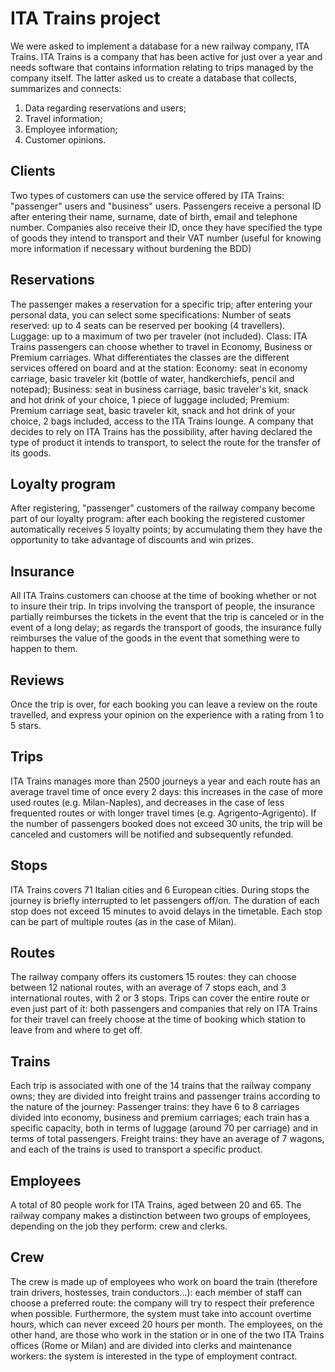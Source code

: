 # ITA Trains project
We were asked to implement a database for a new railway company, ITA Trains.
ITA Trains is a company that has been active for just over a year and needs software that contains information relating to trips managed by the company itself.
The latter asked us to create a database that collects, summarizes and connects:
1. Data regarding reservations and users;
2. Travel information;
3. Employee information;
4. Customer opinions.

## Clients
Two types of customers can use the service offered by ITA Trains: "passenger" users and "business" users.
Passengers receive a personal ID after entering their name, surname, date of birth, email and telephone number.
Companies also receive their ID, once they have specified the type of goods they intend to transport and their VAT number (useful for knowing more information if necessary without burdening the BDD)

## Reservations
The passenger makes a reservation for a specific trip; after entering your personal data, you can select some specifications:
Number of seats reserved: up to 4 seats can be reserved per booking (4 travellers).
Luggage: up to a maximum of two per traveler (not included).
Class: ITA Trains passengers can choose whether to travel in Economy, Business or Premium carriages. What differentiates the classes are the different services offered on board and at the station:
Economy: seat in economy carriage, basic traveler kit (bottle of water, handkerchiefs, pencil and notepad);
Business: seat in business carriage, basic traveler's kit, snack and hot drink of your choice, 1 piece of luggage included;
Premium: Premium carriage seat, basic traveler kit, snack and hot drink of your choice, 2 bags included, access to the ITA Trains lounge.
A company that decides to rely on ITA Trains has the possibility, after having declared the type of product it intends to transport, to select the route for the transfer of its goods.

## Loyalty program
After registering, "passenger" customers of the railway company become part of our loyalty program: after each booking the registered customer automatically receives 5 loyalty points; by accumulating them they have the opportunity to take advantage of discounts and win prizes.


## Insurance
All ITA Trains customers can choose at the time of booking whether or not to insure their trip.
In trips involving the transport of people, the insurance partially reimburses the tickets in the event that the trip is canceled or in the event of a long delay; as regards the transport of goods, the insurance fully reimburses the value of the goods in the event that something were to happen to them.

## Reviews
Once the trip is over, for each booking you can leave a review on the route travelled, and express your opinion on the experience with a rating from 1 to 5 stars.

## Trips
ITA Trains manages more than 2500 journeys a year and each route has an average travel time of once every 2 days: this increases in the case of more used routes (e.g. Milan-Naples), and decreases in the case of less frequented routes or with longer travel times (e.g. Agrigento-Agrigento).
If the number of passengers booked does not exceed 30 units, the trip will be canceled and customers will be notified and subsequently refunded.

## Stops
ITA Trains covers 71 Italian cities and 6 European cities.
During stops the journey is briefly interrupted to let passengers off/on. The duration of each stop does not exceed 15 minutes to avoid delays in the timetable. Each stop can be part of multiple routes (as in the case of Milan).

## Routes 
The railway company offers its customers 15 routes: they can choose between 12 national routes, with an average of 7 stops each, and 3 international routes, with 2 or 3 stops.
Trips can cover the entire route or even just part of it: both passengers and companies that rely on ITA Trains for their travel can freely choose at the time of booking which station to leave from and where to get off.

## Trains
Each trip is associated with one of the 14 trains that the railway company owns; they are divided into freight trains and passenger trains according to the nature of the journey:
Passenger trains: they have 6 to 8 carriages divided into economy, business and premium carriages; each train has a specific capacity, both in terms of luggage (around 70 per carriage) and in terms of total passengers.
Freight trains: they have an average of 7 wagons, and each of the trains is used to transport a specific product.

## Employees
A total of 80 people work for ITA Trains, aged between 20 and 65.
The railway company makes a distinction between two groups of employees, depending on the job they perform: crew and clerks.

## Crew
The crew is made up of employees who work on board the train (therefore train drivers, hostesses, train conductors...): each member of staff can choose a preferred route: the company will try to respect their preference when possible.
Furthermore, the system must take into account overtime hours, which can never exceed 20 hours per month.
The employees, on the other hand, are those who work in the station or in one of the two ITA Trains offices (Rome or Milan) and are divided into clerks and maintenance workers: the system is interested in the type of employment contract.



